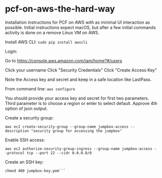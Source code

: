 # pcf-on-aws-the-hard-way
Installation instructions for PCF on AWS with as minimal UI interaction as possible. Initial instructions expect macOS, but after a few initial commands activity is done on a remove Linux VM on AWS.

Install AWS CLI:
`sudo pip install awscli`

Login:

Go to https://console.aws.amazon.com/iam/home?#/users

Click your username
Click "Security Credentials"
Click "Create Access Key"

Note the Access key and secret and keep in a safe location like LastPass.

From command line:
`aws configure`

You should provide your access key and secret for first two parameters. Third parameter is to choose a region or enter to select default. Approve 4th option of json output.

Create a security group:

`aws ec2 create-security-group --group-name jumpbox-access --description "security group for accessing the jumpbox"`

Enable SSH access:

`aws ec2 authorize-security-group-ingress --group-name jumpbox-access --protocol tcp --port 22 --cidr 0.0.0.0/0`

Create an SSH key:

```aws ec2 create-key-pair --key-name jumpbox-key --query 'KeyMaterial' --output text > jumpbox-key.pem
chmod 400 jumpbox-key.pem```




